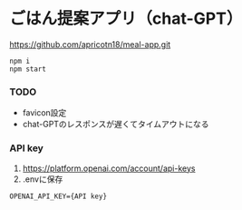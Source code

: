 # ごはん提案アプリ（chat-GPT）
https://github.com/apricotn18/meal-app.git
```
npm i
npm start
```

### TODO
- favicon設定
- chat-GPTのレスポンスが遅くてタイムアウトになる

### API key
1. https://platform.openai.com/account/api-keys
2. .envに保存
```
OPENAI_API_KEY={API key}
```
